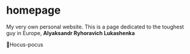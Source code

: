 # homepage
My very own personal website. This is a page dedicated to the toughest guy in Europe, __Alyaksandr Ryhoravich Lukashenka__

🧙Hocus-pocus